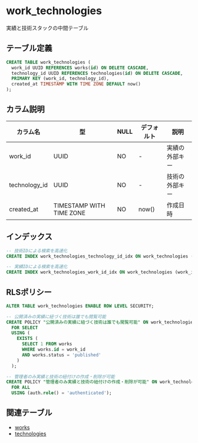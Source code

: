 # work_technologies

実績と技術スタックの中間テーブル

## テーブル定義

```sql
CREATE TABLE work_technologies (
  work_id UUID REFERENCES works(id) ON DELETE CASCADE,
  technology_id UUID REFERENCES technologies(id) ON DELETE CASCADE,
  PRIMARY KEY (work_id, technology_id),
  created_at TIMESTAMP WITH TIME ZONE DEFAULT now()
);
```

## カラム説明

| カラム名 | 型 | NULL | デフォルト | 説明 |
|----------|-----|------|------------|------|
| work_id | UUID | NO | - | 実績の外部キー |
| technology_id | UUID | NO | - | 技術の外部キー |
| created_at | TIMESTAMP WITH TIME ZONE | NO | now() | 作成日時 |

## インデックス

```sql
-- 技術IDによる検索を高速化
CREATE INDEX work_technologies_technology_id_idx ON work_technologies (technology_id);

-- 実績IDによる検索を高速化
CREATE INDEX work_technologies_work_id_idx ON work_technologies (work_id);
```

## RLSポリシー

```sql
ALTER TABLE work_technologies ENABLE ROW LEVEL SECURITY;

-- 公開済みの実績に紐づく技術は誰でも閲覧可能
CREATE POLICY "公開済みの実績に紐づく技術は誰でも閲覧可能" ON work_technologies
  FOR SELECT
  USING (
    EXISTS (
      SELECT 1 FROM works
      WHERE works.id = work_id
      AND works.status = 'published'
    )
  );

-- 管理者のみ実績と技術の紐付けの作成・削除が可能
CREATE POLICY "管理者のみ実績と技術の紐付けの作成・削除が可能" ON work_technologies
  FOR ALL
  USING (auth.role() = 'authenticated');
```

## 関連テーブル

- [works](./works.md)
- [technologies](./technologies.md) 